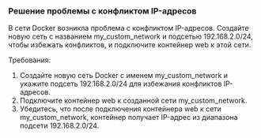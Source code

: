 
### Решение проблемы с конфликтом IP-адресов

В сети Docker возникла проблема с конфликтом IP-адресов. Создайте новую сеть с названием my_custom_network и подсетью 192.168.2.0/24, чтобы избежать конфликтов, и подключите контейнер web к этой сети.

Требования:
1. Создайте новую сеть Docker с именем my_custom_network и укажите подсеть 192.168.2.0/24 для избежания конфликтов IP-адресов. 
2. Подключите контейнер web к созданной сети my_custom_network. 
3. Убедитесь, что после подключения контейнера web к сети my_custom_network, контейнер получает IP-адрес из диапазона подсети 192.168.2.0/24.